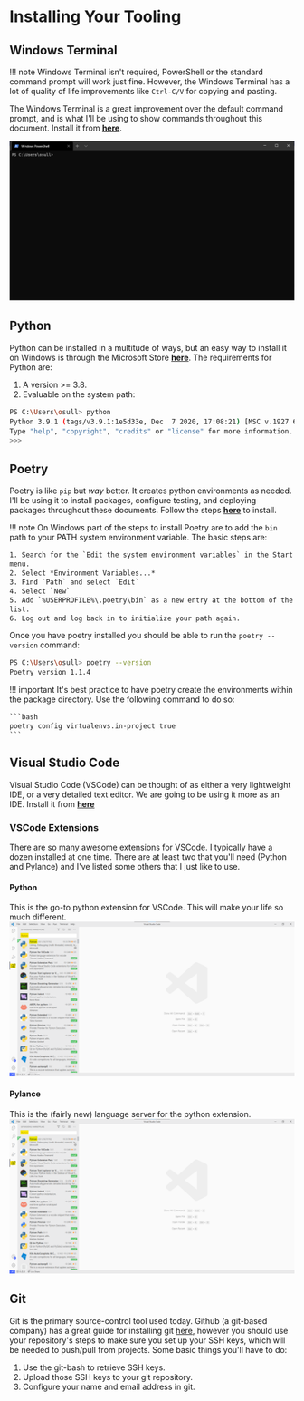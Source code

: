 # Installing Your Tooling

## Windows Terminal

!!! note
    Windows Terminal isn't required, PowerShell or the standard command prompt will work just fine. However,
    the Windows Terminal has a lot of quality of life improvements like `Ctrl-C/V` for copying and pasting.

The Windows Terminal is a great improvement over the default command prompt, and is what I'll be using to 
show commands throughout this document. Install it from [**here**](https://www.microsoft.com/en-us/p/windows-terminal/9n0dx20hk701?activetab=pivot:overviewtab).

![windows_terminal](sources/windows_terminal.png)


## Python

Python can be installed in a multitude of ways, but an easy way to install it on Windows is through the Microsoft Store [**here**](https://www.microsoft.com/en-us/p/python-39/9p7qfqmjrfp7#activetab=pivot:overviewtab). The requirements for Python are:

1. A version >= 3.8.
2. Evaluable on the system path:

```bash
PS C:\Users\osull> python
Python 3.9.1 (tags/v3.9.1:1e5d33e, Dec  7 2020, 17:08:21) [MSC v.1927 64 bit (AMD64)] on win32
Type "help", "copyright", "credits" or "license" for more information.
>>>
```

## Poetry

Poetry is like `pip` but *way* better. It creates python environments as needed. I'll be using it to install packages, configure testing, and deploying packages throughout these documents. Follow the steps [**here**](https://python-poetry.org/docs/) to install. 

!!! note
    On Windows part of the steps to install Poetry are to add the `bin` path to your PATH system environment variable. The basic steps are:

    1. Search for the `Edit the system environment variables` in the Start menu.
    2. Select *Environment Variables...*
    3. Find `Path` and select `Edit`
    4. Select `New`
    5. Add `%USERPROFILE%\.poetry\bin` as a new entry at the bottom of the list.
    6. Log out and log back in to initialize your path again.

Once you have poetry installed you should be able to run the `poetry --version` command:

```bash
PS C:\Users\osull> poetry --version
Poetry version 1.1.4
```

!!! important
    It's best practice to have poetry create the environments within the package directory. Use the following command to do so:

    ```bash
    poetry config virtualenvs.in-project true
    ```


## Visual Studio Code

Visual Studio Code (VSCode) can be thought of as either a very lightweight IDE, or a very detailed text editor. We are going to be using it more as an IDE. Install it from [**here**](https://code.visualstudio.com/)

### VSCode Extensions

There are so many awesome extensions for VSCode. I typically have a dozen installed at one time. There are at least two that you'll need (Python and Pylance) and I've listed some others that I just like to use.

#### Python
This is the go-to python extension for VSCode. This will make your life so much different.
![python-extension-install](sources/python_extension_install.png)

#### Pylance
This is the (fairly new) language server for the python extension. 
![pylance-extension-install](sources/python_extension_install.png)


## Git
Git is the primary source-control tool used today. Github (a git-based company) has a great guide for installing git [here](https://docs.github.com/en/github/getting-started-with-github/set-up-git), however you should use your repository's steps to make sure you set up your SSH keys, which will be needed to push/pull from projects. Some basic things you'll have to do:

1. Use the git-bash to retrieve SSH keys.
2. Upload those SSH keys to your git repository.
3. Configure your name and email address in git.
